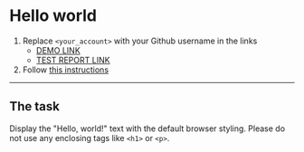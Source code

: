 # Hello world
1. Replace `<your_account>` with your Github username in the links
    - [DEMO LINK](https://<YuriiRysyn>.github.io/layout_hello-world/) <br>
    - [TEST REPORT LINK](https://<YuriiRysyn>.github.io/layout_hello-world/report/html_report/)
2. Follow [this instructions](https://mate-academy.github.io/layout_task-guideline/)
___

## The task
Display the "Hello, world!" text with the default browser styling. Please do not
use any enclosing tags like `<h1>` or `<p>`.
